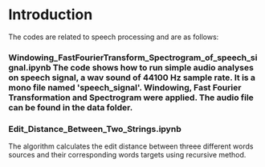 # Introduction
The codes are related to speech processing and are as follows:
### Windowing_FastFourierTransform_Spectrogram_of_speech_signal.ipynb                                                                                                The code shows how to run simple audio analyses on speech signal, a wav sound of 44100 Hz sample rate. It is a mono file named 'speech_signal'. Windowing, Fast Fourier Transformation and Spectrogram were applied. The audio file can be found in the data folder.
### Edit_Distance_Between_Two_Strings.ipynb
The algorithm calculates the edit distance between threee different words sources and their corresponding words targets using recursive method.
